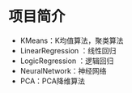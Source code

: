 # 项目简介

- KMeans：K均值算法，聚类算法
- LinearRegression ：线性回归
- LogicRegression ：逻辑回归
- NeuralNetwork：神经网络
- PCA：PCA降维算法